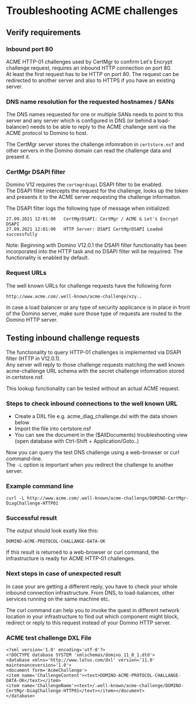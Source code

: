 # Troubleshooting ACME challenges

## Verify requirements

### Inbound port 80

ACME HTTP-01 challenges used by CertMgr to confirm Let's Encrypt challenge request, requires an inbound HTTP connection on port 80.  
At least the first request has to be HTTP on port 80. The request can be redirected to another server and also to HTTPS if you have an existing server.  

### DNS name resolution for the requested hostnames / SANs

The DNS names requested for one or multiple SANs needs to point to this server and any server which is configured in DNS (or behind a load-balancer) needs to be able to reply to the ACME challenge sent via the ACME protocol to Domino to host.

The CertMgr server stores the challenge infomration in `certstore.nsf` and other servers in the Domino domain can read the challenge data and present it.

### CertMgr DSAPI filter

Domino V12 requires the `certmgrdsapi` DSAPI filter to be enabled.  
The DSAPI filter intercepts the request for the challenge, looks up the token and presents it to the ACME server requesting the challenge informaiton.

The DSAPI filter logs the following type of message when initialized:

```
27.09.2021 12:01:00   CertMgrDSAPI: CertMgr / ACME & Let's Encrypt DSAPI
27.09.2021 12:01:00   HTTP Server: DSAPI CertMgrDSAPI Loaded successfully
```

Note: Beginning with Domino V12.0.1 the DSAPI filter functionality has been incorporated into the HTTP task and no DSAPI filter will be requrired. The functionality is enabled by default.  

### Request URLs

The well known URLs for challenge requests have the following form

```
http://www.acme.com/.well-known/acme-challenge/xzy..
```

In case a load balancer or any type of security applicance is in place in front of the Domino server, make sure those type of requests are routed to the Domino HTTP server.

## Testing inbound challenge requests

The functionality to query HTTP-01 challenges is implemented via DSAPI filter (HTTP in V12.0.1).  
Any server will reply to those challenge requests matching the well known acme-challenge URL schema with the secret challenge infomration stored in certstore.nsf.

This lookup functionality can be tested without an actual ACME request.  

### Steps to check inbound connections to the well known URL

- Create a DXL file e.g. acme_diag_challenge.dxl with the data shown below
- Import the file into certstore.nsf
- You can see the document in the ($AllDocuments) troubleshooting view (open database with Ctrl-Shift + Application/Goto..)

Now you can query the test DNS challenge using a web-browser or curl command-line.  
The `-L` option is important when you redirect the challenge to another server.

### Example command line

```
curl -L http://www.acme.com/.well-known/acme-challenge/DOMINO-CertMgr-DiagChallenge-HTTP01
```

### Successful result

The output should look exatly like this:

```
DOMINO-ACME-PROTOCOL-CHALLANGE-DATA-OK
```

If this result is returned to a web-browser or curl command, the infrastructure is ready for ACME HTTP-01 challenges.

### Next steps in case of unexpected result

In case your are getting a different reply, you have to check your whole inbound connection infrastructure. From DNS, to load-balances, other services running on the same machine etc.

The curl command can help you to invoke the quest in different network location in your infrastructure to find out which component might block, redirect or reply to this request instead of your Domino HTTP server.

### ACME test challenge DXL File

```
<?xml version='1.0' encoding='utf-8'?>
<!DOCTYPE database SYSTEM 'xmlschemas/domino_11_0_1.dtd'>
<database xmlns='http://www.lotus.com/dxl' version='11.0' maintenanceversion='1.0'>
<document form='AcmeChallenge'>
<item name='ChallengeContent'><text>DOMINO-ACME-PROTOCOL-CHALLANGE-DATA-OK</text></item>
<item name='ChallengeName'><text>/.well-known/acme-challenge/DOMINO-CertMgr-DiagChallenge-HTTP01</text></item></document>
</database>
```

